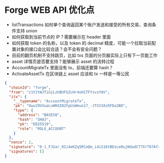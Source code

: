 # Forge WEB API 优化点

- listTransactions 如何单个查询返回某个账户发送和接受的所有交易，查询条件支持 union
- 如何获取到当前节点的 IP？需要展示在 header 里面
- 如何获取 token 的名称，以及 token 的 decimal 精度，可能一个拉取当前配置对象的接口会比较合适？会不会有安全问题？
- 目前的翻页机制不支持跳页，比如 txs 页面的分页器实际上只有下一页能工作
- asset 详情页是否要支持？能够展示 asset 的流转过程
- AccountMigrateTx 里面没有 to，前端还要算 hash？
- ActivateAssetTx 在区块链上 asset 应该和 tx 一样是一等公民

```json
{
  "chainId": "forge",
  "from": "z1YJtWJTiGjLzhBUFGZcHr4oH1TFYzvzYAV",
  "itx": {
    "__typename": "AccountMigrateTx",
    "pk": "Owu29VXuaLuWRdIB2FpUsWmuo17_-JTX1S8iRFDa3B8",
    "type": {
      "address": "BASE58",
      "hash": "SHA3",
      "pk": "ED25519",
      "role": "ROLE_ACCOUNT"
    }
  },
  "nonce": 2,
  "signature": "0-1_FJGar_0Ii4eKZq5RCeQm_i4iS16tBDzLe0ujNdadCT7XrT07AfrHwjkCiXxWfcN-OvrRX61CKuhbY44VCQ",
  "signatures": []
}
```
